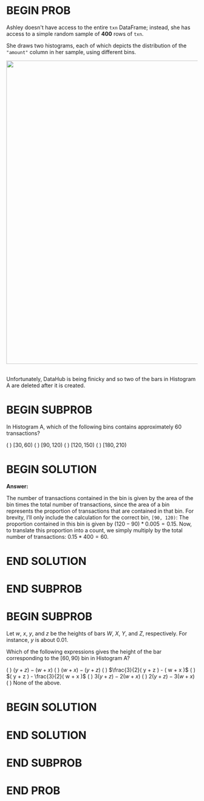 # BEGIN PROB

Ashley doesn't have access to the entire `txn` DataFrame; instead, she
has access to a simple random sample of **400** rows of `txn`.

She draws two histograms, each of which depicts the distribution of the
`"amount"` column in her sample, using different bins.


<center><img src='../assets/images/fa23-final/hist-final.png' width=800></center>
<br>

Unfortunately, DataHub is being finicky and so two of the bars in
Histogram A are deleted after it is created.

# BEGIN SUBPROB

In Histogram A, which of the following bins contains approximately 60
transactions?

( ) $[30, 60)$
( ) $[90, 120)$
( ) $[120, 150)$
( ) $[180, 210)$

# BEGIN SOLUTION
**Answer:** 

The number of transactions contained in the bin is given by the area of the bin times the total number of transactions, since the area of a bin represents the proportion of transactions that are contained in that bin. For brevity, I’ll only include the calculation for the correct bin, `[90, 120)`: The proportion contained in this bin is given by $(120-90) * 0.005 = 0.15$. Now, to translate this proportion into a count, we simply multiply by the total number of transactions: $0.15 * 400 = 60$.


# END SOLUTION

# END SUBPROB



# BEGIN SUBPROB

Let $w$, $x$, $y$, and $z$ be the heights of bars $W$, $X$, $Y$, and
$Z$, respectively. For instance, $y$ is about 0.01.

Which of the following expressions gives the height of the bar
corresponding to the $[60, 90)$ bin in Histogram A?

( ) $( y + z ) - ( w + x )$
( ) $( w + x ) - ( y + z )$
( ) $\frac{3}{2}( y + z ) - ( w + x )$
( ) $( y + z ) - \frac{3}{2}( w + x )$
( ) $3( y + z ) - 2( w + x )$
( ) $2( y + z ) - 3( w + x )$
( ) None of the above.

# BEGIN SOLUTION

# END SOLUTION

# END SUBPROB

# END PROB